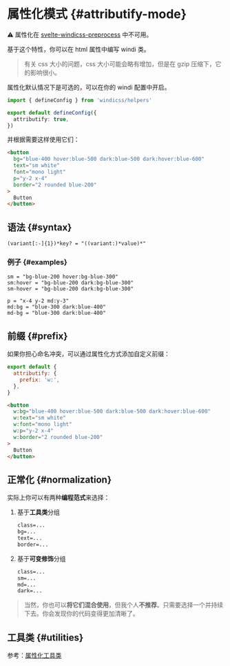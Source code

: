 
# 属性化模式 {#attributify-mode}

:warning: 属性化在 [svelte-windicss-preprocess](https://github.com/windicss/svelte-windicss-preprocess) 中不可用。

基于这个特性，你可以在 html 属性中编写 windi 类。

> 有关 css 大小的问题，css 大小可能会略有增加，但是在 gzip 压缩下，它的影响很小。

属性化默认情况下是可选的，可以在你的 windi 配置中开启。

```ts windi.config.ts
import { defineConfig } from 'windicss/helpers'

export default defineConfig({
  attributify: true,
})
```

并根据需要这样使用它们：

```html
<button
  bg="blue-400 hover:blue-500 dark:blue-500 dark:hover:blue-600"
  text="sm white"
  font="mono light"
  p="y-2 x-4"
  border="2 rounded blue-200"
>
  Button
</button>
```

## 语法 {#syntax}

```
(variant[:-]{1})*key? = "((variant:)*value)*"
```

### 例子 {#examples}

```
sm = "bg-blue-200 hover:bg-blue-300"
sm:hover = "bg-blue-200 dark:bg-blue-300"
sm-hover = "bg-blue-200 dark:bg-blue-300"

p = "x-4 y-2 md:y-3"
md:bg = "blue-300 dark:blue-400"
md-bg = "blue-300 dark:blue-400"
```

## 前缀 {#prefix}

如果你担心命名冲突，可以通过属性化方式添加自定义前缀：

```js windi.config.js
export default {
  attributify: {
    prefix: 'w:',
  },
}
```

```html
<button
  w:bg="blue-400 hover:blue-500 dark:blue-500 dark:hover:blue-600"
  w:text="sm white"
  w:font="mono light"
  w:p="y-2 x-4"
  w:border="2 rounded blue-200"
>
  Button
</button>
```

## 正常化 {#normalization}

实际上你可以有两种**编程范式**来选择：

1. 基于**工具类**分组

   ```html
   class=...
   bg=...
   text=...
   border=...
   ```

2. 基于**可变修饰**分组

   ```html
   class=...
   sm=...
   md=...
   dark=...
   ```

> 当然，你也可以**将它们混合使用**，但我个人**不推荐**。只需要选择一个并持续下去。你会发现你的代码变得更加清晰了。

## 工具类 {#utilities}

参考：[属性化工具类](/posts/attributify.html#utilities)
